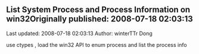 ## List System Process and Process Information on win32Originally published: 2008-07-18 02:03:13 
Last updated: 2008-07-18 02:03:13 
Author: winterTTr Dong 
 
use ctypes  , load the win32 API to enum process and list the process info